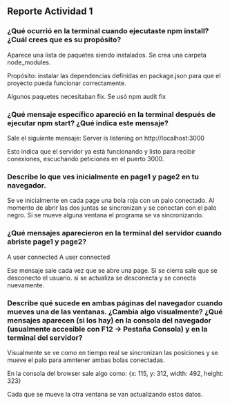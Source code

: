## Reporte Actividad 1

### ¿Qué ocurrió en la terminal cuando ejecutaste npm install? ¿Cuál crees que es su propósito?

Aparece una lista de paquetes siendo instalados. Se crea una carpeta node_modules.

Propósito: instalar las dependencias definidas en package.json para que el proyecto pueda funcionar correctamente.

Algunos paquetes necesitaban fix. Se usó npm audit fix

### ¿Qué mensaje específico apareció en la terminal después de ejecutar npm start? ¿Qué indica este mensaje?

Sale el siguiente mensaje:
Server is listening on http://localhost:3000

Esto indica que el servidor ya está funcionando y listo para recibir conexiones, escuchando peticiones en el puerto 3000.

### Describe lo que ves inicialmente en page1 y page2 en tu navegador.

Se ve inicialmente en cada page una bola roja con un palo conectado. Al momento de abrir las dos juntas se sincronizan y se conectan con el palo negro. Si se mueve alguna ventana el programa se va sincronizando.

### ¿Qué mensajes aparecieron en la terminal del servidor cuando abriste page1 y page2?

A user connected
A user connected

Ese mensaje sale cada vez que se abre una page. Si se cierra sale que se desconecto el usuario. si se actualiza se desconecta y se conecta nuevamente.

### Describe qué sucede en ambas páginas del navegador cuando mueves una de las ventanas. ¿Cambia algo visualmente? ¿Qué mensajes aparecen (si los hay) en la consola del navegador (usualmente accesible con F12 -> Pestaña Consola) y en la terminal del servidor?

Visualmente se ve como en tiempo real se sincronizan las posiciones y se mueve el palo para amntener ambas bolas conectadas. 

En la consola del browser sale algo como: {x: 115, y: 312, width: 492, height: 323}

Cada que se mueve la otra ventana se van actualizando estos datos.
